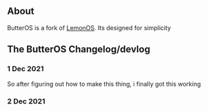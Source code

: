 ## About
ButterOS is a fork of [LemonOS](lemonos.org). Its designed for simplicity
## The ButterOS Changelog/devlog
### 1 Dec 2021
So after figuring out how to make this thing, i finally got this working
### 2 Dec 2021
